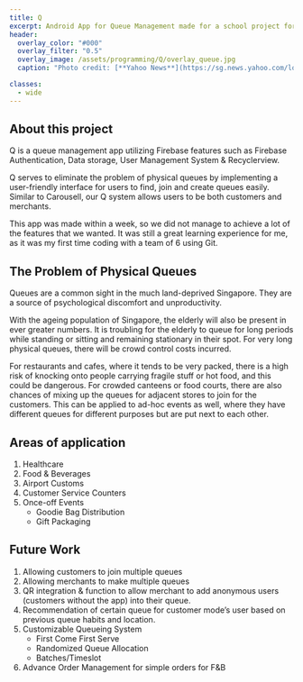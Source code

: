 ```yaml
---
title: Q
excerpt: Android App for Queue Management made for a school project for the course 50.001 Introduction to Information Systems & Programming in SUTD.
header:
  overlay_color: "#000"
  overlay_filter: "0.5"
  overlay_image: /assets/programming/Q/overlay_queue.jpg
  caption: "Photo credit: [**Yahoo News**](https://sg.news.yahoo.com/long-queues-of-early-birds-form-for-anime-festival-asia-051516983.html)"

classes:
  - wide
---
```


## About this project
Q is a queue management app utilizing Firebase features such as Firebase Authentication, Data storage, User Management System & Recyclerview.

Q serves to eliminate the problem of physical queues by implementing a user-friendly interface for users to find, join and create queues easily. Similar to Carousell, our Q system allows users to be both customers and merchants.

This app was made within a week, so we did not manage to achieve a lot of the features that we wanted. It was still a great learning experience for me, as it was my first time coding with a team of 6 using Git.

## The Problem of Physical Queues
Queues are a common sight in the much land-deprived Singapore. They are a source of psychological discomfort and unproductivity.

With the ageing population of Singapore, the elderly will also be present in ever greater numbers. It is troubling for the elderly to queue for long periods while standing or sitting and remaining stationary in their spot. For very long physical queues, there will be crowd control costs incurred.

For restaurants and cafes, where it tends to be very packed, there is a high risk of knocking onto people carrying fragile stuff or hot food, and this could be dangerous. For crowded canteens or food courts, there are also chances of mixing up the queues for adjacent stores to join for the customers. This can be applied to ad-hoc events as well, where they have different queues for different purposes but are put next to each other.

## Areas of application
1. Healthcare
2. Food & Beverages
3. Airport Customs
4. Customer Service Counters
5. Once-off Events
   - Goodie Bag Distribution
   - Gift Packaging

## Future Work
1. Allowing customers to join multiple queues
2. Allowing merchants to make multiple queues
3. QR integration & function to allow merchant to add anonymous users (customers without the app) into their queue.
4. Recommendation of certain queue for customer mode’s user  based on previous queue habits and location.  
5. Customizable Queueing System
   - First Come First Serve
   - Randomized Queue Allocation
   - Batches/Timeslot
6. Advance Order Management for simple orders for F&B  
